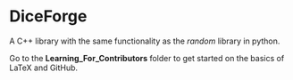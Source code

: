 # DiceForge
A C++ library with the same functionality as the *random* library in python.

Go to the **Learning_For_Contributors** folder to get started on the basics of LaTeX and GitHub.
